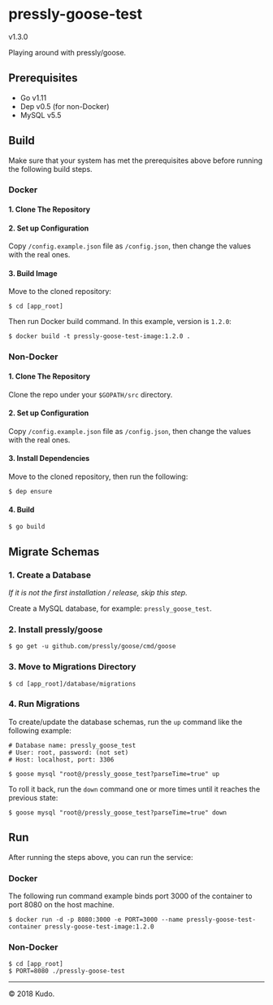 # pressly-goose-test 
v1.3.0

Playing around with pressly/goose.

## Prerequisites
* Go v1.11
* Dep v0.5 (for non-Docker)
* MySQL v5.5

## Build

Make sure that your system has met the prerequisites above before running the following build steps.

### Docker

#### 1. Clone The Repository
#### 2. Set up Configuration

Copy `/config.example.json` file as `/config.json`, then change the values with the real ones.
#### 3. Build Image

Move to the cloned repository:

	$ cd [app_root]

Then run Docker build command. In this example, version is `1.2.0`:

	$ docker build -t pressly-goose-test-image:1.2.0 .

### Non-Docker

#### 1. Clone The Repository

Clone the repo under your `$GOPATH/src` directory.

#### 2. Set up Configuration

Copy `/config.example.json` file as `/config.json`, then change the values with the real ones.

#### 3. Install Dependencies

Move to the cloned repository, then run the following:

	$ dep ensure
	
#### 4. Build

	$ go build
	
## Migrate Schemas
	
### 1. Create a Database
*If it is not the first installation / release, skip this step.*

Create a MySQL database, for example: `pressly_goose_test`.

### 2. Install pressly/goose

	$ go get -u github.com/pressly/goose/cmd/goose
	
### 3. Move to Migrations Directory

	$ cd [app_root]/database/migrations
	
### 4. Run Migrations

To create/update the database schemas, run the `up` command like the following example:

	# Database name: pressly_goose_test
	# User: root, password: (not set)
	# Host: localhost, port: 3306
	
	$ goose mysql "root@/pressly_goose_test?parseTime=true" up
	
To roll it back, run the `down` command one or more times until it reaches the previous state:

	$ goose mysql "root@/pressly_goose_test?parseTime=true" down

	
## Run

After running the steps above, you can run the service:

### Docker

The following run command example binds port 3000 of the container to port 8080 on the host machine.

	$ docker run -d -p 8080:3000 -e PORT=3000 --name pressly-goose-test-container pressly-goose-test-image:1.2.0

### Non-Docker

	$ cd [app_root]
	$ PORT=8080 ./pressly-goose-test

***
&copy; 2018 Kudo.